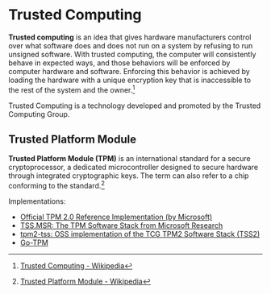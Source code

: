 # Trusted Computing
**Trusted computing** is an idea that gives hardware manufacturers control over what software does and does not run on a system by refusing to run unsigned software. With trusted computing, the computer will consistently behave in expected ways, and those behaviors will be enforced by computer hardware and software. Enforcing this behavior is achieved by loading the hardware with a unique encryption key that is inaccessible to the rest of the system and the owner.[^wiki]

Trusted Computing is a technology developed and promoted by the Trusted Computing Group.

## Trusted Platform Module
**Trusted Platform Module (TPM)** is an international standard for a secure cryptoprocessor, a dedicated microcontroller designed to secure hardware through integrated cryptographic keys. The term can also refer to a chip conforming to the standard.[^tpm-wiki]

Implementations:
- [Official TPM 2.0 Reference Implementation (by Microsoft)](https://github.com/microsoft/ms-tpm-20-ref)
- [TSS.MSR: The TPM Software Stack from Microsoft Research](https://github.com/microsoft/TSS.MSR)
- [tpm2-tss: OSS implementation of the TCG TPM2 Software Stack (TSS2)](https://github.com/tpm2-software/tpm2-tss)
- [Go-TPM](https://github.com/google/go-tpm)

[^wiki]: [Trusted Computing - Wikipedia](https://en.wikipedia.org/wiki/Trusted_Computing)
[^tpm-wiki]: [Trusted Platform Module - Wikipedia](https://en.wikipedia.org/wiki/Trusted_Platform_Module)